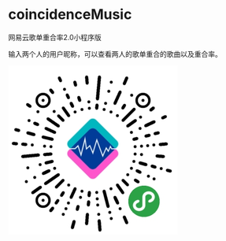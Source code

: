 # coincidenceMusic
网易云歌单重合率2.0小程序版

输入两个人的用户昵称，可以查看两人的歌单重合的歌曲以及重合率。


![image](https://github.com/BrainZou/coincidenceMusic/blob/master/gh_cb29d047a8ab_344.jpg)

